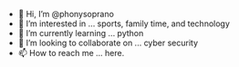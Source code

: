- 👋 Hi, I’m @phonysoprano
- 👀 I’m interested in ... sports, family time, and technology
- 🌱 I’m currently learning ... python
- 💞️ I’m looking to collaborate on ... cyber security
- 📫 How to reach me ... here.

<!---
phonysoprano/phonysoprano is a ✨ special ✨ repository because its `README.md` (this file) appears on your GitHub profile.
You can click the Preview link to take a look at your changes.
--->
